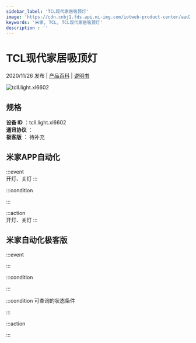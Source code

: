 ```yaml
---
sidebar_label: 'TCL现代家居吸顶灯'
image: 'https://cdn.cnbj1.fds.api.mi-img.com/iotweb-product-center/aad2f625de8a870684718c7b1841862c_图片2.png?GalaxyAccessKeyId=AKVGLQWBOVIRQ3XLEW&Expires=9223372036854775807&Signature=Fpa2yychec9tv1f2pMgwWsv/XDQ='
keywords: '米家, TCL, TCL现代家居吸顶灯'
description : ''
---
```

# TCL现代家居吸顶灯

2020/11/26 发布 | [产品百科](https://home.mi.com/webapp/content/baike/product/index.html?model=tcll.light.xl6602/) | [说明书](https://home.mi.com/views/introduction.html?model=tcll.light.xl6602&region=cn)

![tcll.light.xl6602](https://cdn.cnbj1.fds.api.mi-img.com/iotweb-product-center/aad2f625de8a870684718c7b1841862c_图片2.png?GalaxyAccessKeyId=AKVGLQWBOVIRQ3XLEW&Expires=9223372036854775807&Signature=Fpa2yychec9tv1f2pMgwWsv/XDQ=)

## 规格  
> 
**设备 ID** ：tcll.light.xl6602  
**通讯协议** ：  
**极客版**  ： 待补充 


## 米家APP自动化  

:::event  
开灯、关灯
:::

:::condition  

:::

:::action   
开灯、关灯
:::

## 米家自动化极客版  

:::event  

:::

:::condition  

:::

:::condition 可查询的状态条件  

:::

:::action  

:::

        
